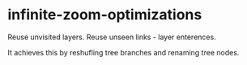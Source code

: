 # infinite-zoom-optimizations

Reuse unvisited layers.
Reuse unseen links - layer enterences.

It achieves this by reshufling tree branches and renaming tree nodes. 
